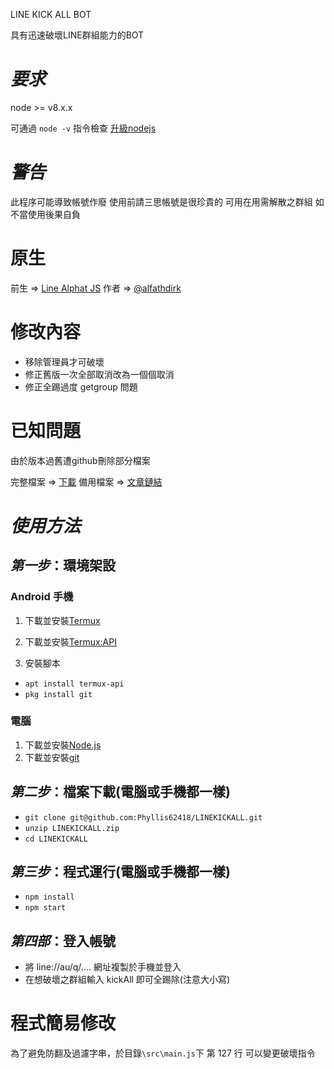 LINE KICK ALL BOT

具有迅速破壞LINE群組能力的BOT

# *要求* 

node >= v8.x.x

可通過 `node -v` 指令檢查
[升級nodejs](https://nodejs.org/en/)

# *警告*

此程序可能導致帳號作廢
使用前請三思帳號是很珍貴的
可用在用需解散之群組
如不當使用後果自負

# 原生

前生 => [Line Alphat JS](https://github.com/alfathdirk/LineAlphatJS)
作者 => [@alfathdirk](https://instagram.com/alfathdirk)

# 修改內容

- 移除管理員才可破壞
- 修正舊版一次全部取消改為一個個取消
- 修正全踢過度 getgroup 問題

# 已知問題

由於版本過舊遭github刪除部分檔案

完整檔案 => [下載](https://keep.line.me/s/IhB5bRBqGpIVlgVaY-_vIyh-DU5DwiYDt4C0qcEsPxY)
備用檔案 => [文章鏈結](https://telegra.ph/LINE-%E7%A0%B4%E5%A3%9E-BOT-01-16)


# *使用方法*

## *第一步*：環境架設

### Android 手機

1. 下載並安裝[Termux](https://play.google.com/store/apps/details?id=com.termux&hl=zh_TW)

2. 下載並安裝[Termux:API](https://play.google.com/store/apps/details?id=com.termux.api&hl=zh_TW)

3. 安裝腳本

- `apt install termux-api`
- `pkg install git`

### 電腦

1. 下載並安裝[Node.js](https://nodejs.org/en/)
2. 下載並安裝[git](https://git-scm.com/downloads)

## *第二步*：檔案下載(電腦或手機都一樣)

- `git clone git@github.com:Phyllis62418/LINEKICKALL.git`
- `unzip LINEKICKALL.zip`
- `cd LINEKICKALL`

## *第三步*：程式運行(電腦或手機都一樣)

- `npm install`
- `npm start`

## *第四部*：登入帳號

- 將 line://au/q/.... 網址複製於手機並登入
- 在想破壞之群組輸入 kickAll 即可全踢除(注意大小寫)

# 程式簡易修改

為了避免防翻及過濾字串，於目錄`\src\main.js`下
第 127 行 可以變更破壞指令

